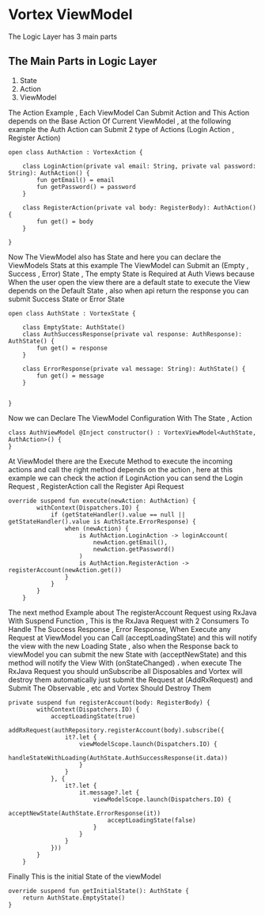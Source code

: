 # Vortex ViewModel

The Logic Layer has 3 main parts

## The Main Parts in Logic Layer

1. State
2. Action
3. ViewModel

The Action Example , Each ViewModel Can Submit Action and This Action depends on the Base Action Of Current ViewModel , at the following example the Auth Action can Submit 2 type of Actions \(Login Action , Register Action\)

```text
open class AuthAction : VortexAction {

    class LoginAction(private val email: String, private val password: String): AuthAction() {
        fun getEmail() = email
        fun getPassword() = password
    }

    class RegisterAction(private val body: RegisterBody): AuthAction() {
        fun get() = body
    }

}
```

Now The ViewModel also has State and here you can declare the ViewModels Stats at this example The ViewModel can Submit an \(Empty , Success , Error\) State , The empty State is Required at Auth Views because When the user open the view there are a default state to execute  the View depends on the Default State , also when api return the response you can submit Success State or Error State

```text
open class AuthState : VortexState {

    class EmptyState: AuthState()
    class AuthSuccessResponse(private val response: AuthResponse): AuthState() {
        fun get() = response
    }

    class ErrorResponse(private val message: String): AuthState() {
        fun get() = message
    }


}
```

Now we can Declare The ViewModel Configuration With The State , Action

```text
class AuthViewModel @Inject constructor() : VortexViewModel<AuthState, AuthAction>() {
}
```

At ViewModel there are the Execute Method to execute the incoming actions and call the right method depends on the action , here at this example we can check the action if LoginAction you can send the Login Request , RegisterAction call the Register Api Request

```text
override suspend fun execute(newAction: AuthAction) {
        withContext(Dispatchers.IO) {
            if (getStateHandler().value == null || getStateHandler().value is AuthState.ErrorResponse) {
                when (newAction) {
                    is AuthAction.LoginAction -> loginAccount(
                        newAction.getEmail(),
                        newAction.getPassword()
                    )
                    is AuthAction.RegisterAction -> registerAccount(newAction.get())
                }
            }
        }
    }

```

The next method Example about The registerAccount Request using RxJava With Suspend Function , This is the RxJava Request with 2 Consumers To Handle The Success Response , Error Response, When Execute any Request at ViewModel you can Call \(acceptLoadingState\) and this will notify the view with the new Loading State , also when the Response back to viewModel you can submit the new State with \(acceptNewState\) and this method will notify the View With \(onStateChanged\) ، when execute The RxJava Request you should unSubscribe all Disposables and Vortex will destroy them automatically just submit the Request at \(AddRxRequest\) and Submit The Observable , etc and Vortex Should Destroy Them 

```text
private suspend fun registerAccount(body: RegisterBody) {
        withContext(Dispatchers.IO) {
            acceptLoadingState(true)
            addRxRequest(authRepository.registerAccount(body).subscribe({
                it?.let {
                    viewModelScope.launch(Dispatchers.IO) {
                        handleStateWithLoading(AuthState.AuthSuccessResponse(it.data))
                    }
                }
            }, {
                it?.let {
                    it.message?.let {
                        viewModelScope.launch(Dispatchers.IO) {
                            acceptNewState(AuthState.ErrorResponse(it))
                            acceptLoadingState(false)
                        }
                    }
                }
            }))
        }
    }

```

Finally This is the initial State of the viewModel

```text
override suspend fun getInitialState(): AuthState {
    return AuthState.EmptyState()
}
```

